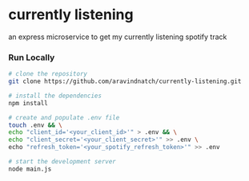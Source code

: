 # currently listening
an express microservice to get my currently listening spotify track

### Run Locally

```bash
# clone the repository
git clone https://github.com/aravindnatch/currently-listening.git

# install the dependencies
npm install

# create and populate .env file
touch .env && \
echo "client_id='<your_client_id>'" > .env && \
echo "client_secret='<your_client_secret>'" >> .env \
echo "refresh_token='<your_spotify_refresh_token>'" >> .env

# start the development server
node main.js
```
